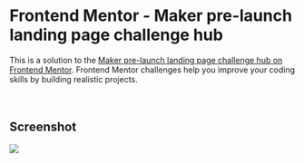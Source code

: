 # Frontend Mentor - Maker pre-launch landing page challenge hub

This is a solution to the [Maker pre-launch landing page challenge hub on Frontend Mentor](https://www.frontendmentor.io/challenges/maker-prelaunch-landing-page-WVZIJtKLd). Frontend Mentor challenges help you improve your coding skills by building realistic projects.  
 <br><br>
## Screenshot

<img src="img/screenshot.png">
